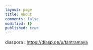 ```yaml
---
layout: page
title: About
comments: false
modified: {}
published: true
---
```




diaspora : https://diasp.de/u/tantramaya
